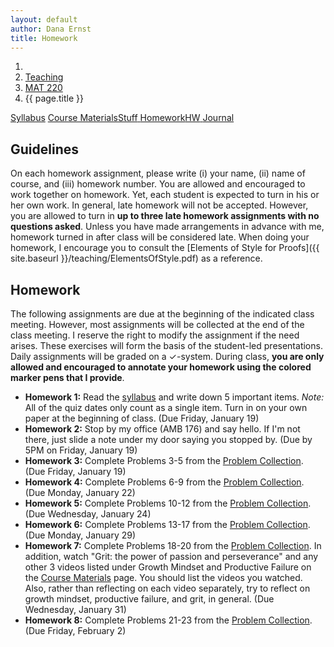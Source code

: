 ```yaml
---
layout: default
author: Dana Ernst
title: Homework
---
```


<ol class="breadcrumb">
  <li><a href="/"><i class="fa fa-home"></i></a></li>
  <li><a href="/teaching/">Teaching</a></li>
  <li><a href="/teaching/mat220s18">MAT 220</a></li>
  <li class="active">{{ page.title }}</li>
</ol>

<div class="row">
<div class="col-xs-12">
<div class="btn-group btn-group-justified">
<a class="btn btn-default btn-success" href="{{site.baseurl}}/teaching/mat220s18/syllabus/">Syllabus</a>
<a class="btn btn-default btn-primary" href="{{site.baseurl}}/teaching/mat220s18/materials/">
<span class="hidden-xs">Course Materials</span><span class="visible-xs">Stuff</span>
</a>
<a class="btn btn-default btn-warning" href="{{site.baseurl}}/teaching/mat220s18/homework/">
<span class="hidden-xs">Homework</span><span class="visible-xs">HW</span>
</a>
<a class="btn btn-default btn-info" href="{{site.baseurl}}/teaching/mat220s18/journal/">Journal</a>
</div>
</div>
</div>

## Guidelines ##
On each homework assignment, please write (i) your name, (ii) name of course, and (iii) homework number. You are allowed and encouraged to work together on homework. Yet, each student is expected to turn in his or her own work. In general, late homework will not be accepted. However, you are allowed to turn in **up to three late homework assignments with no questions asked**. Unless you have made arrangements in advance with me, homework turned in after class will be considered late. When doing your homework, I encourage you to consult the [Elements of Style for Proofs]({{ site.baseurl }}/teaching/ElementsOfStyle.pdf) as a reference.

## Homework ##
The following assignments are due at the beginning of the indicated class meeting. However, most assignments will be collected at the end of the class meeting.  I reserve the right to modify the assignment if the need arises.  These exercises will form the basis of the student-led presentations.  Daily assignments will be graded on a $\checkmark$-system.  During class, **you are only allowed and encouraged to annotate your homework using the colored marker pens that I provide**.

<ul class="fa-ul">
<li><i class="fa-li fa fa-edit"></i><b>Homework 1:</b> Read the <a href="{{site.baseurl}}/teaching/mat220s18/syllabus/">syllabus</a> and write down 5 important items.  <i>Note:</i>  All of the quiz dates only count as a single item.  Turn in on your own paper at the beginning of class. (Due Friday, January 19)</li>
<li><i class="fa-li fa fa-edit"></i><b>Homework 2:</b> Stop by my office (AMB 176) and say hello. If I'm not there, just slide a note under my door saying you stopped by. (Due by 5PM on Friday, January 19)</li>
<li><i class="fa-li fa fa-edit"></i><b>Homework 3:</b> Complete Problems 3-5 from the <a href="https://dcernst.github.io/teaching/mat220s18/220ProblemCollection.pdf">Problem Collection</a>. (Due Friday, January 19)</li>
<li><i class="fa-li fa fa-edit"></i><b>Homework 4:</b> Complete Problems 6-9 from the <a href="https://dcernst.github.io/teaching/mat220s18/220ProblemCollection.pdf">Problem Collection</a>. (Due Monday, January 22)</li>
<li><i class="fa-li fa fa-edit"></i><b>Homework 5:</b> Complete Problems 10-12 from the <a href="https://dcernst.github.io/teaching/mat220s18/220ProblemCollection.pdf">Problem Collection</a>. (Due Wednesday, January 24)</li>
<li><i class="fa-li fa fa-edit"></i><b>Homework 6:</b> Complete Problems 13-17 from the <a href="https://dcernst.github.io/teaching/mat220s18/220ProblemCollection.pdf">Problem Collection</a>. (Due Monday, January 29)</li>
<li><i class="fa-li fa fa-edit"></i><b>Homework 7:</b> Complete Problems 18-20 from the <a href="https://dcernst.github.io/teaching/mat220s18/220ProblemCollection.pdf">Problem Collection</a>. In addition, watch "Grit: the power of passion and perseverance" and any other 3 videos listed under Growth Mindset and Productive Failure on the <a href="{{site.baseurl}}/teaching/mat220s18/materials/">Course Materials</a> page. You should list the videos you watched. Also, rather than reflecting on each video separately, try to reflect on growth mindset, productive failure, and grit, in general. (Due Wednesday, January 31)</li>
<li><i class="fa-li fa fa-edit"></i><b>Homework 8:</b> Complete Problems 21-23 from the <a href="https://dcernst.github.io/teaching/mat220s18/220ProblemCollection.pdf">Problem Collection</a>. (Due Friday, February 2)</li>
</ul>
